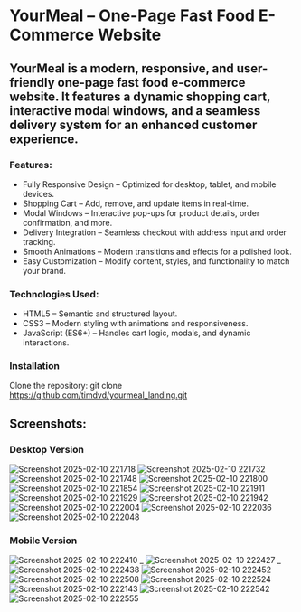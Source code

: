 # YourMeal – One-Page Fast Food E-Commerce Website
## YourMeal is a modern, responsive, and user-friendly one-page fast food e-commerce website. It features a dynamic shopping cart, interactive modal windows, and a seamless delivery system for an enhanced customer experience.

### Features:
 - Fully Responsive Design – Optimized for desktop, tablet, and mobile devices.
 - Shopping Cart – Add, remove, and update items in real-time.
 - Modal Windows – Interactive pop-ups for product details, order confirmation, and more.
 - Delivery Integration – Seamless checkout with address input and order tracking.
 - Smooth Animations – Modern transitions and effects for a polished look.
 - Easy Customization – Modify content, styles, and functionality to match your brand.
   
### Technologies Used:
 - HTML5 – Semantic and structured layout.
 - CSS3 – Modern styling with animations and responsiveness.
 - JavaScript (ES6+) – Handles cart logic, modals, and dynamic interactions.

### Installation
Clone the repository:  git clone https://github.com/timdvd/yourmeal_landing.git  

## Screenshots: 
### Desktop Version
![Screenshot 2025-02-10 221718](https://github.com/user-attachments/assets/8d2d4810-a6ac-40a4-91f5-1fc5b5892786)
![Screenshot 2025-02-10 221732](https://github.com/user-attachments/assets/d5c4ef61-94a9-455f-8373-6b77d02e1859)
![Screenshot 2025-02-10 221748](https://github.com/user-attachments/assets/372d4556-c580-480d-b429-93e316ebf8a1)
![Screenshot 2025-02-10 221800](https://github.com/user-attachments/assets/9507484b-dd80-4e9f-8b3a-b621a4151bf0)
![Screenshot 2025-02-10 221854](https://github.com/user-attachments/assets/d5f20d42-a4d9-422d-8386-13bfac04cd4d)
![Screenshot 2025-02-10 221911](https://github.com/user-attachments/assets/d5c1d367-83a8-4086-a8cd-45a281984f80)
![Screenshot 2025-02-10 221929](https://github.com/user-attachments/assets/d2d2dddd-f8c9-41af-b25b-5f262ad43a76)
![Screenshot 2025-02-10 221942](https://github.com/user-attachments/assets/8d6ab5d1-63d7-4a41-ac72-5aa71783cda1)
![Screenshot 2025-02-10 222004](https://github.com/user-attachments/assets/ac41a040-7fb2-4496-99e7-7a54eafdfec7)
![Screenshot 2025-02-10 222036](https://github.com/user-attachments/assets/2c88e45d-c183-49d6-84ee-9257c250235b)
![Screenshot 2025-02-10 222048](https://github.com/user-attachments/assets/5f9fdefc-5c82-472b-9a63-ca20aaaf143d)

### Mobile Version
![Screenshot 2025-02-10 222410](https://github.com/user-attachments/assets/c6551fde-ee47-42ae-9671-71aba20ca671) _
![Screenshot 2025-02-10 222427](https://github.com/user-attachments/assets/911921ef-a493-4923-8d2e-395d7c6f2ebe) _
![Screenshot 2025-02-10 222438](https://github.com/user-attachments/assets/0b138dad-5fc6-4218-94ff-da6aaa37a94c)
![Screenshot 2025-02-10 222452](https://github.com/user-attachments/assets/4192b695-1f1f-4e6a-8e7f-1728eced7d78)
![Screenshot 2025-02-10 222508](https://github.com/user-attachments/assets/bedd18b2-e6e0-4093-835f-66a7a2f64db0)
![Screenshot 2025-02-10 222524](https://github.com/user-attachments/assets/f7759150-a68e-449b-8918-4fc28059daae)
![Screenshot 2025-02-10 222143](https://github.com/user-attachments/assets/341470bd-d49c-433c-bda6-2e49e96c487e)
![Screenshot 2025-02-10 222542](https://github.com/user-attachments/assets/86dedd33-7664-4a2c-964f-a75ab21f45a1)
![Screenshot 2025-02-10 222555](https://github.com/user-attachments/assets/a7a09615-72fe-4dbd-8d43-35ee6ceb83ff)

